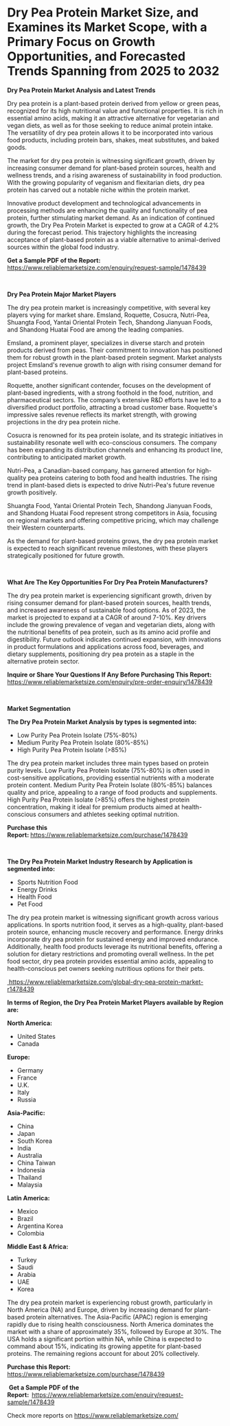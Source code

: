 <p><h1>Dry Pea Protein Market Size, and Examines its Market Scope, with a Primary Focus on Growth Opportunities, and Forecasted Trends Spanning from 2025 to 2032</h1></p><p><strong>Dry Pea Protein Market Analysis and Latest Trends</strong></p>
<p><p>Dry pea protein is a plant-based protein derived from yellow or green peas, recognized for its high nutritional value and functional properties. It is rich in essential amino acids, making it an attractive alternative for vegetarian and vegan diets, as well as for those seeking to reduce animal protein intake. The versatility of dry pea protein allows it to be incorporated into various food products, including protein bars, shakes, meat substitutes, and baked goods.</p><p>The market for dry pea protein is witnessing significant growth, driven by increasing consumer demand for plant-based protein sources, health and wellness trends, and a rising awareness of sustainability in food production. With the growing popularity of veganism and flexitarian diets, dry pea protein has carved out a notable niche within the protein market. </p><p>Innovative product development and technological advancements in processing methods are enhancing the quality and functionality of pea protein, further stimulating market demand. As an indication of continued growth, the Dry Pea Protein Market is expected to grow at a CAGR of 4.2% during the forecast period. This trajectory highlights the increasing acceptance of plant-based protein as a viable alternative to animal-derived sources within the global food industry.</p></p>
<p><strong>Get a Sample PDF of the Report:&nbsp;</strong> <a href="https://www.reliablemarketsize.com/enquiry/request-sample/1478439?utm_campaign=3075&utm_medium=2&utm_source=Github&utm_content=ia&utm_term=23032025&utm_id=dry-pea-protein">https://www.reliablemarketsize.com/enquiry/request-sample/1478439</a></p>
<p>&nbsp;</p>
<p><strong>Dry Pea Protein Major Market Players</strong></p>
<p><p>The dry pea protein market is increasingly competitive, with several key players vying for market share. Emsland, Roquette, Cosucra, Nutri-Pea, Shuangta Food, Yantai Oriental Protein Tech, Shandong Jianyuan Foods, and Shandong Huatai Food are among the leading companies.</p><p>Emsland, a prominent player, specializes in diverse starch and protein products derived from peas. Their commitment to innovation has positioned them for robust growth in the plant-based protein segment. Market analysts project Emsland's revenue growth to align with rising consumer demand for plant-based proteins.</p><p>Roquette, another significant contender, focuses on the development of plant-based ingredients, with a strong foothold in the food, nutrition, and pharmaceutical sectors. The company’s extensive R&D efforts have led to a diversified product portfolio, attracting a broad customer base. Roquette's impressive sales revenue reflects its market strength, with growing projections in the dry pea protein niche.</p><p>Cosucra is renowned for its pea protein isolate, and its strategic initiatives in sustainability resonate well with eco-conscious consumers. The company has been expanding its distribution channels and enhancing its product line, contributing to anticipated market growth.</p><p>Nutri-Pea, a Canadian-based company, has garnered attention for high-quality pea proteins catering to both food and health industries. The rising trend in plant-based diets is expected to drive Nutri-Pea's future revenue growth positively.</p><p>Shuangta Food, Yantai Oriental Protein Tech, Shandong Jianyuan Foods, and Shandong Huatai Food represent strong competitors in Asia, focusing on regional markets and offering competitive pricing, which may challenge their Western counterparts.</p><p>As the demand for plant-based proteins grows, the dry pea protein market is expected to reach significant revenue milestones, with these players strategically positioned for future growth.</p></p>
<p>&nbsp;</p>
<p><strong>What Are The Key Opportunities For Dry Pea Protein Manufacturers?</strong></p>
<p><p>The dry pea protein market is experiencing significant growth, driven by rising consumer demand for plant-based protein sources, health trends, and increased awareness of sustainable food options. As of 2023, the market is projected to expand at a CAGR of around 7-10%. Key drivers include the growing prevalence of vegan and vegetarian diets, along with the nutritional benefits of pea protein, such as its amino acid profile and digestibility. Future outlook indicates continued expansion, with innovations in product formulations and applications across food, beverages, and dietary supplements, positioning dry pea protein as a staple in the alternative protein sector.</p></p>
<p><strong>Inquire or Share Your Questions If Any Before Purchasing This Report:</strong> <a href="https://www.reliablemarketsize.com/enquiry/pre-order-enquiry/1478439?utm_campaign=3075&utm_medium=2&utm_source=Github&utm_content=ia&utm_term=23032025&utm_id=dry-pea-protein">https://www.reliablemarketsize.com/enquiry/pre-order-enquiry/1478439</a></p>
<p>&nbsp;</p>
<p><strong>Market Segmentation</strong></p>
<p><strong>The Dry Pea Protein Market Analysis by types is segmented into:</strong></p>
<p><ul><li>Low Purity Pea Protein Isolate (75%-80%)</li><li>Medium Purity Pea Protein Isolate (80%-85%)</li><li>High Purity Pea Protein Isolate (>85%)</li></ul></p>
<p><p>The dry pea protein market includes three main types based on protein purity levels. Low Purity Pea Protein Isolate (75%-80%) is often used in cost-sensitive applications, providing essential nutrients with a moderate protein content. Medium Purity Pea Protein Isolate (80%-85%) balances quality and price, appealing to a range of food products and supplements. High Purity Pea Protein Isolate (>85%) offers the highest protein concentration, making it ideal for premium products aimed at health-conscious consumers and athletes seeking optimal nutrition.</p></p>
<p><strong>Purchase this Report:&nbsp;</strong><a href="https://www.reliablemarketsize.com/purchase/1478439?utm_campaign=3075&utm_medium=2&utm_source=Github&utm_content=ia&utm_term=23032025&utm_id=dry-pea-protein">https://www.reliablemarketsize.com/purchase/1478439</a></p>
<p>&nbsp;</p>
<p><strong>The Dry Pea Protein Market Industry Research by Application is segmented into:</strong></p>
<p><ul><li>Sports Nutrition Food</li><li>Energy Drinks</li><li>Health Food</li><li>Pet Food</li></ul></p>
<p><p>The dry pea protein market is witnessing significant growth across various applications. In sports nutrition food, it serves as a high-quality, plant-based protein source, enhancing muscle recovery and performance. Energy drinks incorporate dry pea protein for sustained energy and improved endurance. Additionally, health food products leverage its nutritional benefits, offering a solution for dietary restrictions and promoting overall wellness. In the pet food sector, dry pea protein provides essential amino acids, appealing to health-conscious pet owners seeking nutritious options for their pets.</p></p>
<p><a href="https://www.reliablemarketsize.com/global-dry-pea-protein-market-r1478439?utm_campaign=3075&utm_medium=2&utm_source=Github&utm_content=ia&utm_term=23032025&utm_id=dry-pea-protein">&nbsp;https://www.reliablemarketsize.com/global-dry-pea-protein-market-r1478439</a></p>
<p><strong>In terms of Region, the Dry Pea Protein Market Players available by Region are:</strong></p>
<p>
    <p> <strong> North America: </strong>
        <ul>
            <li>United States</li>
            <li>Canada</li>
        </ul>
        </p> 
    <p> <strong> Europe: </strong>
        <ul>
            <li>Germany</li>
            <li>France</li>
            <li>U.K.</li>
            <li>Italy</li>
            <li>Russia</li>
        </ul>
        </p> 
    <p> <strong> Asia-Pacific: </strong>
        <ul>
            <li>China</li>
            <li>Japan</li>
            <li>South Korea</li>
            <li>India</li>
            <li>Australia</li>
            <li>China Taiwan</li>
            <li>Indonesia</li>
            <li>Thailand</li>
            <li>Malaysia</li>
        </ul>
        </p> 
    <p> <strong> Latin America: </strong>
        <ul>
            <li>Mexico</li>
            <li>Brazil</li>
            <li>Argentina Korea</li>
            <li>Colombia</li>
        </ul>
        </p> 
    <p> <strong> Middle East & Africa: </strong>
        <ul>
            <li>Turkey</li>
            <li>Saudi</li>
            <li>Arabia</li>
            <li>UAE</li>
            <li>Korea</li>
        </ul>
    </p>
    </p>
<p><p>The dry pea protein market is experiencing robust growth, particularly in North America (NA) and Europe, driven by increasing demand for plant-based protein alternatives. The Asia-Pacific (APAC) region is emerging rapidly due to rising health consciousness. North America dominates the market with a share of approximately 35%, followed by Europe at 30%. The USA holds a significant portion within NA, while China is expected to command about 15%, indicating its growing appetite for plant-based proteins. The remaining regions account for about 20% collectively.</p></p>
<p><strong>Purchase this Report: </strong><a href="https://www.reliablemarketsize.com/purchase/1478439?utm_campaign=3075&utm_medium=2&utm_source=Github&utm_content=ia&utm_term=23032025&utm_id=dry-pea-protein">https://www.reliablemarketsize.com/purchase/1478439</a></p>
<p>&nbsp;<strong>Get a Sample PDF of the Report:&nbsp;&nbsp;</strong><a href="https://www.reliablemarketsize.com/enquiry/request-sample/1478439?utm_campaign=3075&utm_medium=2&utm_source=Github&utm_content=ia&utm_term=23032025&utm_id=dry-pea-protein">https://www.reliablemarketsize.com/enquiry/request-sample/1478439</a></p>
<p><strong></strong></p>
<p>Check more reports on <a href="https://www.reliablemarketsize.com/?utm_campaign=3075&utm_medium=2&utm_source=Github&utm_content=ia&utm_term=23032025&utm_id=dry-pea-protein">https://www.reliablemarketsize.com/</a></p>